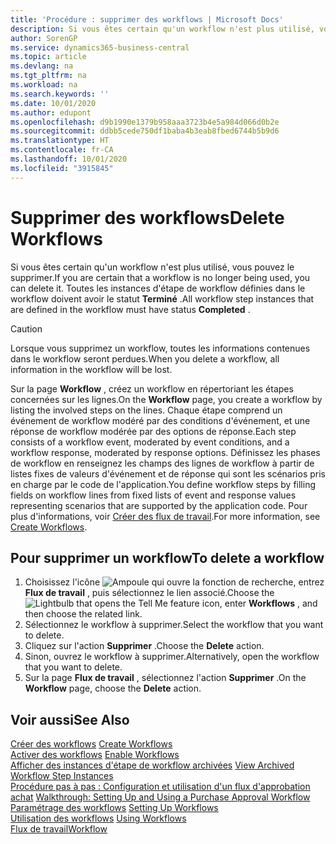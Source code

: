 ```yaml
---
title: 'Procédure : supprimer des workflows | Microsoft Docs'
description: Si vous êtes certain qu'un workflow n'est plus utilisé, vous pouvez le supprimer. Toutes les instances d'étape de workflow définies dans le workflow doivent avoir le statut **Terminé** .
author: SorenGP
ms.service: dynamics365-business-central
ms.topic: article
ms.devlang: na
ms.tgt_pltfrm: na
ms.workload: na
ms.search.keywords: ''
ms.date: 10/01/2020
ms.author: edupont
ms.openlocfilehash: d9b1990e1379b958aaa3723b4e5a984d066d0b2e
ms.sourcegitcommit: ddbb5cede750df1baba4b3eab8fbed6744b5b9d6
ms.translationtype: HT
ms.contentlocale: fr-CA
ms.lasthandoff: 10/01/2020
ms.locfileid: "3915845"
---
```

# <a name="delete-workflows"></a><span data-ttu-id="14ba4-104">Supprimer des workflows</span><span class="sxs-lookup"><span data-stu-id="14ba4-104">Delete Workflows</span></span>
<span data-ttu-id="14ba4-105">Si vous êtes certain qu'un workflow n'est plus utilisé, vous pouvez le supprimer.</span><span class="sxs-lookup"><span data-stu-id="14ba4-105">If you are certain that a workflow is no longer being used, you can delete it.</span></span> <span data-ttu-id="14ba4-106">Toutes les instances d'étape de workflow définies dans le workflow doivent avoir le statut **Terminé** .</span><span class="sxs-lookup"><span data-stu-id="14ba4-106">All workflow step instances that are defined in the workflow must have status **Completed** .</span></span>  

> [!CAUTION]  
>  <span data-ttu-id="14ba4-107">Lorsque vous supprimez un workflow, toutes les informations contenues dans le workflow seront perdues.</span><span class="sxs-lookup"><span data-stu-id="14ba4-107">When you delete a workflow, all information in the workflow will be lost.</span></span>  

 <span data-ttu-id="14ba4-108">Sur la page **Workflow** , créez un workflow en répertoriant les étapes concernées sur les lignes.</span><span class="sxs-lookup"><span data-stu-id="14ba4-108">On the **Workflow** page, you create a workflow by listing the involved steps on the lines.</span></span> <span data-ttu-id="14ba4-109">Chaque étape comprend un événement de workflow modéré par des conditions d'événement, et une réponse de workflow modérée par des options de réponse.</span><span class="sxs-lookup"><span data-stu-id="14ba4-109">Each step consists of a workflow event, moderated by event conditions, and a workflow response, moderated by response options.</span></span> <span data-ttu-id="14ba4-110">Définissez les phases de workflow en renseignez les champs des lignes de workflow à partir de listes fixes de valeurs d'événement et de réponse qui sont les scénarios pris en charge par le code de l'application.</span><span class="sxs-lookup"><span data-stu-id="14ba4-110">You define workflow steps by filling fields on workflow lines from fixed lists of event and response values representing scenarios that are supported by the application code.</span></span> <span data-ttu-id="14ba4-111">Pour plus d'informations, voir [Créer des flux de travail](across-how-to-create-workflows.md).</span><span class="sxs-lookup"><span data-stu-id="14ba4-111">For more information, see [Create Workflows](across-how-to-create-workflows.md).</span></span>  

## <a name="to-delete-a-workflow"></a><span data-ttu-id="14ba4-112">Pour supprimer un workflow</span><span class="sxs-lookup"><span data-stu-id="14ba4-112">To delete a workflow</span></span>  
1.  <span data-ttu-id="14ba4-113">Choisissez l'icône ![Ampoule qui ouvre la fonction de recherche](media/ui-search/search_small.png "Dites-moi ce que vous voulez faire"), entrez **Flux de travail** , puis sélectionnez le lien associé.</span><span class="sxs-lookup"><span data-stu-id="14ba4-113">Choose the ![Lightbulb that opens the Tell Me feature](media/ui-search/search_small.png "Tell me what you want to do") icon, enter **Workflows** , and then choose the related link.</span></span>  
2.  <span data-ttu-id="14ba4-114">Sélectionnez le workflow à supprimer.</span><span class="sxs-lookup"><span data-stu-id="14ba4-114">Select the workflow that you want to delete.</span></span>  
3.  <span data-ttu-id="14ba4-115">Cliquez sur l'action **Supprimer** .</span><span class="sxs-lookup"><span data-stu-id="14ba4-115">Choose the **Delete** action.</span></span>  
4.  <span data-ttu-id="14ba4-116">Sinon, ouvrez le workflow à supprimer.</span><span class="sxs-lookup"><span data-stu-id="14ba4-116">Alternatively, open the workflow that you want to delete.</span></span>  
5.  <span data-ttu-id="14ba4-117">Sur la page **Flux de travail** , sélectionnez l'action **Supprimer** .</span><span class="sxs-lookup"><span data-stu-id="14ba4-117">On the **Workflow** page, choose the **Delete** action.</span></span>  

## <a name="see-also"></a><span data-ttu-id="14ba4-118">Voir aussi</span><span class="sxs-lookup"><span data-stu-id="14ba4-118">See Also</span></span>  
 <span data-ttu-id="14ba4-119">[Créer des workflows](across-how-to-create-workflows.md) </span><span class="sxs-lookup"><span data-stu-id="14ba4-119">[Create Workflows](across-how-to-create-workflows.md) </span></span>  
 <span data-ttu-id="14ba4-120">[Activer des workflows](across-how-to-enable-workflows.md) </span><span class="sxs-lookup"><span data-stu-id="14ba4-120">[Enable Workflows](across-how-to-enable-workflows.md) </span></span>  
 <span data-ttu-id="14ba4-121">[Afficher des instances d'étape de workflow archivées](across-how-to-view-archived-workflow-step-instances.md) </span><span class="sxs-lookup"><span data-stu-id="14ba4-121">[View Archived Workflow Step Instances](across-how-to-view-archived-workflow-step-instances.md) </span></span>  
 <span data-ttu-id="14ba4-122">[Procédure pas à pas : Configuration et utilisation d'un flux d'approbation achat](walkthrough-setting-up-and-using-a-purchase-approval-workflow.md) </span><span class="sxs-lookup"><span data-stu-id="14ba4-122">[Walkthrough: Setting Up and Using a Purchase Approval Workflow](walkthrough-setting-up-and-using-a-purchase-approval-workflow.md) </span></span>  
 <span data-ttu-id="14ba4-123">[Paramétrage des workflows](across-set-up-workflows.md) </span><span class="sxs-lookup"><span data-stu-id="14ba4-123">[Setting Up Workflows](across-set-up-workflows.md) </span></span>  
 <span data-ttu-id="14ba4-124">[Utilisation des workflows](across-use-workflows.md) </span><span class="sxs-lookup"><span data-stu-id="14ba4-124">[Using Workflows](across-use-workflows.md) </span></span>  
 [<span data-ttu-id="14ba4-125">Flux de travail</span><span class="sxs-lookup"><span data-stu-id="14ba4-125">Workflow</span></span>](across-workflow.md)   

